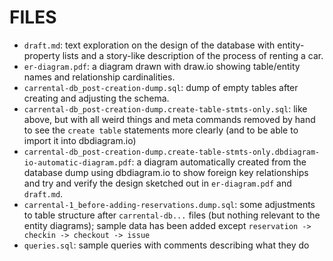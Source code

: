FILES
=====

  - `draft.md`: text exploration on the design of the database with
    entity-property lists and a story-like description of the process of renting
    a car.
  - `er-diagram.pdf`: a diagram drawn with draw.io showing table/entity names and
    relationship cardinalities.
  - `carrental-db_post-creation-dump.sql`: dump of empty tables after creating and
    adjusting the schema.
  - `carrental-db_post-creation-dump.create-table-stmts-only.sql`: like above,
    but with all weird things and meta commands removed by hand to see the
    `create table` statements more clearly (and to be able to import it into
    dbdiagram.io)
  - `carrental-db_post-creation-dump.create-table-stmts-only.dbdiagram-io-automatic-diagram.pdf`:
    a diagram automatically created from the database dump using dbdiagram.io to
    show foreign key relationships and try and verify the design sketched out in
    `er-diagram.pdf` and `draft.md`.
  - `carrental-1_before-adding-reservations.dump.sql`: some adjustments to table
    structure after `carrental-db...` files (but nothing relevant to the entity
    diagrams); sample data has been added except `reservation -> checkin -> checkout ->
    issue`
  - `queries.sql`: sample queries with comments describing what they do
